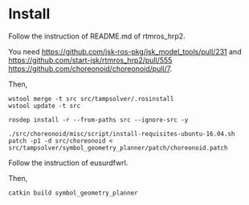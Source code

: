 # Install
Follow the instruction of README.md of rtmros_hrp2.

You need https://github.com/jsk-ros-pkg/jsk_model_tools/pull/231 and https://github.com/start-jsk/rtmros_hrp2/pull/555 https://github.com/choreonoid/choreonoid/pull/7.

Then,

```
wstool merge -t src src/tampsolver/.rosinstall
wstool update -t src
```

```
rosdep install -r --from-paths src --ignore-src -y
```

```
./src/choreonoid/misc/script/install-requisites-ubuntu-16.04.sh
patch -p1 -d src/choreonoid < src/tampsolver/symbol_geometry_planner/patch/choreonoid.patch
```

Follow the instruction of eusurdfwrl.

Then,

```
catkin build symbol_geometry_planner
```